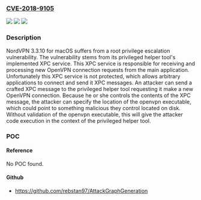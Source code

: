 ### [CVE-2018-9105](https://cve.mitre.org/cgi-bin/cvename.cgi?name=CVE-2018-9105)
![](https://img.shields.io/static/v1?label=Product&message=n%2Fa&color=blue)
![](https://img.shields.io/static/v1?label=Version&message=n%2Fa&color=blue)
![](https://img.shields.io/static/v1?label=Vulnerability&message=n%2Fa&color=brighgreen)

### Description

NordVPN 3.3.10 for macOS suffers from a root privilege escalation vulnerability. The vulnerability stems from its privileged helper tool's implemented XPC service. This XPC service is responsible for receiving and processing new OpenVPN connection requests from the main application. Unfortunately this XPC service is not protected, which allows arbitrary applications to connect and send it XPC messages. An attacker can send a crafted XPC message to the privileged helper tool requesting it make a new OpenVPN connection. Because he or she controls the contents of the XPC message, the attacker can specify the location of the openvpn executable, which could point to something malicious they control located on disk. Without validation of the openvpn executable, this will give the attacker code execution in the context of the privileged helper tool.

### POC

#### Reference
No POC found.

#### Github
- https://github.com/rebstan97/AttackGraphGeneration

